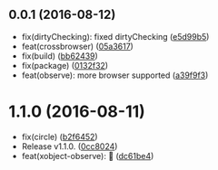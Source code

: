 <a name="0.0.1"></a>
## 0.0.1 (2016-08-12)

* fix(dirtyChecking): fixed dirtyChecking ([e5d99b5](https://github.com/FGRibreau/xobject-observe/commit/e5d99b5))
* feat(crossbrowser) ([05a3617](https://github.com/FGRibreau/xobject-observe/commit/05a3617))
* fix(build) ([bb62439](https://github.com/FGRibreau/xobject-observe/commit/bb62439))
* fix(package) ([0132f32](https://github.com/FGRibreau/xobject-observe/commit/0132f32))
* feat(observe): more browser supported ([a39f9f3](https://github.com/FGRibreau/xobject-observe/commit/a39f9f3))



<a name="1.1.0"></a>
# 1.1.0 (2016-08-11)

* fix(circle) ([b2f6452](https://github.com/FGRibreau/xobject-observe/commit/b2f6452))
* Release v1.1.0. ([0cc8024](https://github.com/FGRibreau/xobject-observe/commit/0cc8024))
* feat(xobject-observe): 🎉 ([dc61be4](https://github.com/FGRibreau/xobject-observe/commit/dc61be4))



